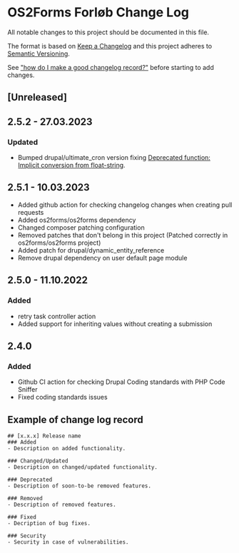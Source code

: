 # OS2Forms Forløb Change Log
All notable changes to this project should be documented in this file.

The format is based on [Keep a Changelog](http://keepachangelog.com/)
and this project adheres to [Semantic Versioning](http://semver.org/).

See ["how do I make a good changelog record?"](https://keepachangelog.com/en/1.0.0/#how) 
before starting to add changes.

## [Unreleased]

## 2.5.2 - 27.03.2023

### Updated
- Bumped drupal/ultimate_cron version fixing [Deprecated function: Implicit conversion from float-string](https://www.drupal.org/project/ultimate_cron/issues/3256142). 

## 2.5.1 - 10.03.2023
- Added github action for checking changelog changes when creating pull requests
- Added os2forms/os2forms dependency
- Changed composer patching configuration
- Removed patches that don't belong in this project (Patched correctly in os2forms/os2forms project)
- Added patch for drupal/dynamic_entity_reference
- Remove drupal dependency on user default page module

## 2.5.0 - 11.10.2022

### Added 
- retry task controller action
- Added support for inheriting values without creating a submission

## 2.4.0 

### Added
- Github CI action for checking Drupal Coding standards with PHP Code Sniffer
- Fixed coding standards issues


## Example of change log record
```
## [x.x.x] Release name
### Added
- Description on added functionality.

### Changed/Updated
- Description on changed/updated functionality.

### Deprecated
- Description of soon-to-be removed features.

### Removed
- Description of removed features.

### Fixed
- Decription of bug fixes.

### Security
- Security in case of vulnerabilities.

```
